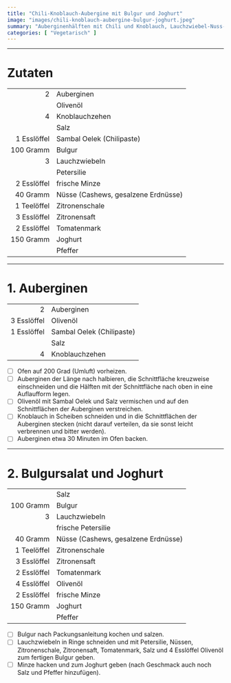 ```yaml
---
title: "Chili-Knoblauch-Aubergine mit Bulgur und Joghurt"
image: "images/chili-knoblauch-aubergine-bulgur-joghurt.jpeg"
summary: "Auberginenhälften mit Chili und Knoblauch, Lauchzwiebel-Nuss-Bulgur und Minz-Joghurt"
categories: [ "Vegetarisch" ]
---
```


---

# Zutaten

|             |                                     |
|------------:|:------------------------------------|
|           2 | Auberginen                          |
|             | Olivenöl                            |
|           4 | Knoblauchzehen                      |
|             | Salz                                |
| 1 Esslöffel | Sambal Oelek (Chilipaste)           |
|   100 Gramm | Bulgur                              |
|           3 | Lauchzwiebeln                       |
|             | Petersilie                          |
| 2 Esslöffel | frische Minze                       |
|    40 Gramm | Nüsse (Cashews, gesalzene Erdnüsse) |
| 1 Teelöffel | Zitronenschale                      |
| 3 Esslöffel | Zitronensaft                        |
| 2 Esslöffel | Tomatenmark                         |
|   150 Gramm | Joghurt                             |
|             | Pfeffer                             |

---

# 1. Auberginen

|             |                           |
|------------:|:--------------------------|
|           2 | Auberginen                |
| 3 Esslöffel | Olivenöl                  |
| 1 Esslöffel | Sambal Oelek (Chilipaste) |
|             | Salz                      |
|           4 | Knoblauchzehen            |

- [ ] Ofen auf 200 Grad (Umluft) vorheizen.
- [ ] Auberginen der Länge nach halbieren, die Schnittfläche kreuzweise einschneiden und die Hälften mit der
  Schnittfläche nach oben in eine Auflaufform legen.
- [ ] Olivenöl mit Sambal Oelek und Salz vermischen und auf den Schnittflächen der Auberginen verstreichen.
- [ ] Knoblauch in Scheiben schneiden und in die Schnittflächen der Auberginen stecken (nicht darauf verteilen, da sie
  sonst leicht verbrennen und bitter werden).
- [ ] Auberginen etwa 30 Minuten im Ofen backen.

---

# 2. Bulgursalat und Joghurt

|             |                                     |
|------------:|:------------------------------------|
|             | Salz                                |
|   100 Gramm | Bulgur                              |
|           3 | Lauchzwiebeln                       |
|             | frische Petersilie                  |
|    40 Gramm | Nüsse (Cashews, gesalzene Erdnüsse) |
| 1 Teelöffel | Zitronenschale                      |
| 3 Esslöffel | Zitronensaft                        |
| 2 Esslöffel | Tomatenmark                         |
| 4 Esslöffel | Olivenöl                            |
| 2 Esslöffel | frische Minze                       |
|   150 Gramm | Joghurt                             |
|             | Pfeffer                             |

- [ ] Bulgur nach Packungsanleitung kochen und salzen.
- [ ] Lauchzwiebeln in Ringe schneiden und mit Petersilie, Nüssen, Zitronenschale, Zitronensaft, Tomatenmark, Salz und 4
  Esslöffel Olivenöl zum fertigen Bulgur geben.
- [ ] Minze hacken und zum Joghurt geben (nach Geschmack auch noch Salz und Pfeffer hinzufügen).

